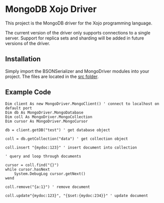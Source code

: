 MongoDB Xojo Driver
===================

This project is the MongoDB driver for the Xojo programming language.

The current version of the driver only supports connections to a single server. Support for replica sets and sharding will be added in future versions of the driver.

Installation
------------

Simply import the BSONSerializer and MongoDriver modules into your project. The files are located in the [src folder](https://github.com/alwyn1024/mongodb-xojodriver/tree/master/src).

Example Code
------------

	Dim client As new MongoDriver.MongoClient() ' connect to localhost on default port
	Dim db As MongoDriver.MongoDatabase
	Dim coll As MongoDriver.MongoCollection
	Dim cursor As MongoDriver.MongoCursor

	db = client.getDB("test") ' get database object

	coll = db.getCollection("data") ' get collection object

	coll.insert "{mydoc:123}" ' insert document into collection

	' query and loop through documents

	cursor = coll.find("{}")
	while cursor.hasNext
		System.DebugLog cursor.getNext()
	wend

	coll.remove("{a:1}") ' remove document

	coll.update"{mydoc:123}", "{$set:{mydoc:234}}" ' update document
